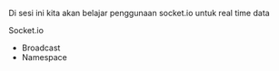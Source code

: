 Di sesi ini kita akan belajar penggunaan socket.io untuk real time data

Socket.io

- Broadcast
- Namespace
